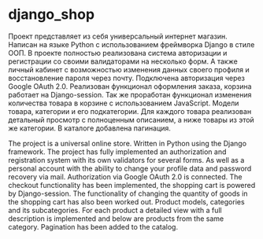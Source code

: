 # django_shop

Проект представляет из себя универсальный интернет магазин. Написан на языке Python с использованием фреймворка Django в стиле ООП. В проекте полностью реализована система авторизации и регистрации со своими валидаторами на несколько форм. А также личный кабинет с возможностью изменения данных своего профиля и восстановление пароля через почту. Подключена авторизация через Google OAuth 2.0. Реализован функционал оформления заказа, корзина работает на Django-session. Так же проработан функционал изменения количества товара в корзине с использованием JavaScript. Модели товара, категории и его подкатегории. Для каждого товара реализован детальный просмотр с полноценным описанием, а ниже товары из этой же категории. В каталоге добавлена пагинация.

The project is a universal online store. Written in Python using the Django framework. The project has fully implemented an authorization and registration system with its own validators for several forms. As well as a personal account with the ability to change your profile data and password recovery via mail. Authorization via Google OAuth 2.0 is connected. The checkout functionality has been implemented, the shopping cart is powered by Django-session. The functionality of changing the quantity of goods in the shopping cart has also been worked out. Product models, categories and its subcategories. For each product a detailed view with a full description is implemented and below are products from the same category. Pagination has been added to the catalog.
